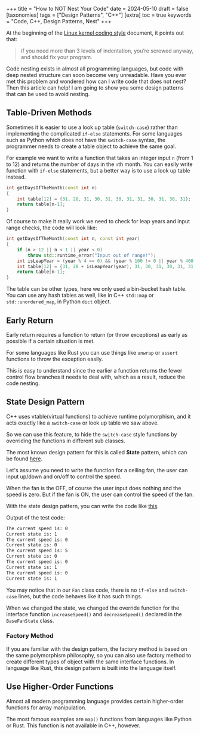 
+++
title = "How to NOT Nest Your Code"
date = 2024-05-10
draft = false
[taxonomies]
  tags = ["Design Patterns", "C++"]
[extra]
  toc = true
	keywords = "Code, C++, Design Patterns, Nest"
+++

At the beginning of the [Linux kernel coding style](https://www.kernel.org/doc/html/v4.10/process/coding-style.html#:~:text=if%20you%20need%20more%20than%203%20levels%20of%20indentation%2C%20you%E2%80%99re%20screwed%20anyway%2C%20and%20should%20fix%20your%20program.) document, it points out that:

> if you need more than 3 levels of indentation, you’re screwed anyway, and should fix your program.

Code nesting exists in almost all programming languages, but code with deep nested structure can soon become very unreadable. Have you ever met this problem and wondered how can I write code that does not nest? Then this article can help! I am going to show you some design patterns that can be used to avoid nesting.

## Table-Driven Methods

Sometimes it is easier to use a look up table (`switch-case`) rather than implementing the complicated `if-else` statements. For some languages such as Python which does not have the `switch-case` syntax, the programmer needs to create a table object to achieve the same goal.

For example we want to write a function that takes an integer input `n` (from 1 to 12) and returns the number of days in the `n`th month. You can easily write function with `if-else` statements, but a better way is to use a look up table instead.

```cpp
int getDaysOfTheMonth(const int n)
{
	int table[12] = {31, 28, 31, 30, 31, 30, 31, 31, 30, 31, 30, 31};
	return table[n-1];
}
```

Of course to make it really work we need to check for leap years and input range checks, the code will look like:

```cpp
int getDaysOfTheMonth(const int n, const int year)
{
	if (n > 12 || n < 1 || year < 0)
		throw std::runtime_error("Input out of range!");
	int isLeapYear = (year % 4 == 0) && (year % 100 != 0 || year % 400 == 0) ? 1 : 0;
	int table[12] = {31, 28 + isLeapYear(year), 31, 30, 31, 30, 31, 31, 30, 31, 30, 31};
	return table[n-1];
}
```

The table can be other types, here we only used a bin-bucket hash table. You can use any hash tables as well, like in C++ `std::map` or `std::unordered_map`, in Python `dict` object.

## Early Return

Early return requires a function to return (or throw exceptions) as early as possible if a certain situation is met.

For some languages like Rust you can use things like `unwrap` or `assert` functions to throw the exception easily. 

This is easy to understand since the earlier a function returns the fewer control flow branches it needs to deal with, which as a result, reduce the code nesting.

## State Design Pattern

C++ uses vtable(virtual functions) to achieve runtime polymorphism, and it acts exactly like a `switch-case` or look up table we saw above.

So we can use this feature, to hide the `switch-case` style functions by overriding the functions in different sub classes.

The most known design pattern for this is called **State** pattern, which can be found [here](https://refactoring.guru/design-patterns/state).

Let's assume you need to write the function for a ceiling fan, the user can input up/down and on/off to control the speed.

When the fan is the OFF, of course the user input does nothing and the speed is zero. But if the fan is ON, the user can control the speed of the fan.

With the state design pattern, you can write the code like [this](https://godbolt.org/#z:OYLghAFBqd5QCxAYwPYBMCmBRdBLAF1QCcAaPECAMzwBtMA7AQwFtMQByARg9KtQYEAysib0QXACx8BBAKoBnTAAUAHpwAMvAFYTStJg1DIApACYAQuYukl9ZATwDKjdAGFUtAK4sGe1wAyeAyYAHI%2BAEaYxHoADqgKhE4MHt6%2BcQlJAkEh4SxRMVy2mPaOAkIETMQEqT5%2BRXaYDskVVQQ5YZHRegqV1bXpDX3twZ353VwAlLaoXsTI7BwmGgCC5gDMwcjeWADUJutuTr3EmKwH2Mtrq9tMCgq7AGKGHoKYqgRXJgDsVqu7AN2VFoqCYBF2ClimEw6AOf2uK0Bu1iXgitDwyBAVyRADdUHh0Lstqc7pghFCYdQQWDdkxJvtfrsCAg8AoALQXSHQwnWA4AEVpcIZfOxgLxBN2WGQJKU5O5VNB4LpDIsTJZ7M5FMJHPWAqYQp%2BIv%2BYvxhKUBAAWtFUHLKfSfqrmayddguTD9rrdhoAHQaA3fI2Ik0S2LEYLCLUQe2M3roEAoWbgg5uZP7MxmAAqCEwu2Qc1OgghWqJChAabMHpThzVzs13Mrqdj8dctH9gcNcK%2BNwM912FlJzwYrQImC%2Bv1FAMHrxHH12ACo0G8Pp3VhPkaj0Zi14wfLshBmVhnsCrdgB5UKkM%2BPR7ClcIpFT2TvT5mABsu2AmBqT4%2BUZPpwIOYGHnRcZ0%2BdZVQ7Y0AXFM0v2nZ8IEfJdwTnEIAHcEI%2BaNVVA58PQFDCsPAyCAy7IMYLwaovDEXZYKJBhpTOWVI2BRVaXtT0/QgtccSowDaPoqUZTJVjqSVTiBW4%2BFcX4mjaF2HcWD3A8jw/L9h0wP9%2BS9O8Ox41dDJWW5e0Hc9NN2MsUTRDE%2BwHQxNLHGTg0JYlmNE%2BU2JpZVUBxaIwz2B11O/FCo29NzSVtdAIDpNteNNSUmhEqKFW8%2BlfP8gkcyCz8QrAsLhPclLYog29oMUhhd33Q9j1yzS/wy4gAuyxkAKAs9Qji1cA12cpKhHPTuzuB4zOvCyrI3Wz%2ByUQdHO65yYISiKWM88SON6vymqyk8uoouiEsKyKxPYnzNuanbSqgvalJUmrgvq9Kzu2oK2uIYDT2vXbDV6qgqEcgyERMkbDCctdpswWb%2BswOdc3zRgCEhsFRwBh8Xh/cE8OXAG12szcsXKwcIHBxGRxh4JCE0y9kLAhjCGIyZ8b2vMmvhkmtPJ4QoemNdMYICAOfptcHX0%2BF4olZAEEMT96uJhyoZhjDNMmIXx3KpEnQ1dZsGZgsEblpGCN2RWobvJF1fVF1ee9c0rWIG1I2VlGzYBDXLbhwQ2Zdc1iIgcxX1di5ecdhayvvFzkTDQQUpw3N0e9UNw2j3bcQShOo6h7SYwIOMEy8JNDlTcwzDcd3wV6A3WTLIuG2rHXWf1kcXTqjPOKrNwIWz5sGHQVtLrI8r6OWjzKS8iSTzrj2G8wF0h%2BK4PQ5TiVDpWke1uVIKJ71ocoZdZfh%2BikrSPbMjsdWcNdhYJhgl2KNQYJtGUNpzmkdNwFB12REdMJv3UF%2Bymn6Vq/AEKx46RwjPKYOa4QFp2fiOW%2BTtgHegllLMkGcf7byRpA8q0CwFJwQR/UBicW5AIIbPSMABWX0WC9o4MTg7EhtD05I3gSHEByCjCoOYT/P%2BXMGGEKjvQ/BjDYFaWoUiEBZD5SUI0GIwEwi8GsP4SIlha5XrAWkmOPkHBpi0E4OQ3gfhuC8FQJwFMlhrAQlmPMbKZh1g8FIAQTQ2jpgAGsQDrHWN6Dx3ifG%2BNfPoTgkgDFONICYjgvBSwaAcU46YcBYBIDQCwWIdBojkEoIk5J9AYjACkGYPgdARzEFLBACIISIjBCqAAT04PY8pzBiCVNPBEbQTRHFGNIIktgghTwMFoNUjgWhSBYAiF4YAbgxC0FLO0rAl8jDiAGbwfApxmh%2BSmYM94TQ86LEGeGEoIT0QRGIFUjwWAQkEDDCwGpvBNoRASJgPkmBZnAHREYGJfADDAAUAANTwJgdCp4oSGPsfwKOohxBSBkIIRQKh1ALNILoIoBhXmmHMZYfQeAIilkgNMVAsQygMCmcYp6WAsVRmKKUZILhu4DHqKQQIow8gFAyIkfFNLmVZAYB0RlExyWtJaMMNlDQSh8r6m0LlXRCi2AFZ4OoPRhjivGIUaYCgrELAkDovRwS4VhN2KoAAHK%2BNkr5JAfmQMgXYUhvQVggLgQgJA0x2MmLwNpWhJiuPcZ43xXrvH%2BN0RwIJpBDGDLCREkAUSXXaNIHExAIBEwogIGkiAGSUnEFCKwRY%2BrDXGtNeay1ZheAwjtQFPQILhBgvYBC0t0K1AhIRaQdCRzYhXI1RwfRgaQlhNPHneNP1dUGqNSa4AZqLWSCtTfDwSSU0OqmM6mJ7qPFeO9V6gJ/qtXBs4KG8Nc6V35vbdqjd0SFlutIJtRIzhJBAA%3D%3D%3D).

Output of the test code:

```txt
The current speed is: 0
Current state is: 1
The current speed is: 0
Current state is: 0
The current speed is: 5
Current state is: 0
The current speed is: 0
Current state is: 1
The current speed is: 0
Current state is: 1
```

You may notice that in our `Fan` class code, there is no `if-else` and `switch-case` lines, but the code behaves like it has such things.

When we changed the state, we changed the override function for the interface function `increaseSpeed()` and `decreaseSpeed()` declared in the `BaseFanState` class.

### Factory Method

If you are familiar with the design pattern, the factory method is based on the same polymorphism philosophy, so you can also use factory method to create different types of object with the same interface functions. In language like Rust, this design pattern is built into the language itself.

## Use Higher-Order Functions

Almost all modern programming language provides certain higher-order functions for array manipulation.

The most famous examples are `map()` functions from languages like Python or Rust. This function is not available in C++, however.

